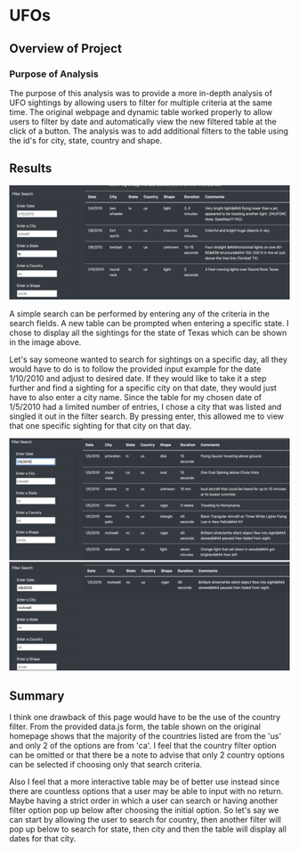 # UFOs

## Overview of Project

### Purpose of Analysis

The purpose of this analysis was to provide a more in-depth analysis of UFO sightings by allowing users to filter for multiple criteria at the same time. The original webpage and dynamic table worked properly to allow users to filter by date and automatically view the new filtered table at the click of a button. The analysis was to add additional filters to the table using the id's for city, state, country and shape.

## Results

![txfilter](https://github.com/myljacobo/UFOs/blob/main/static/images/txfilter.png?raw=true)

A simple search can be performed by entering any of the criteria in the search fields. A new table can be prompted when entering a specific state. I chose to display all the sightings for the state of Texas which can be shown in the image above. 

Let's say someone wanted to search for sightings on a specific day, all they would have to do is to follow the provided input example for the date 1/10/2010 and adjust to desired date. If they would like to take it a step further and find a sighting for a specific city on that date, they would just have to also enter a city name. Since the table for my chosen date of 1/5/2010 had a limited number of entries, I chose a city that was listed and singled it out in the filter search. By pressing enter, this allowed me to view that one specific sighting for that city on that day.

![datefilter](https://github.com/myljacobo/UFOs/blob/main/static/images/datefilter.png?raw=true) ![datecityfilter](https://github.com/myljacobo/UFOs/blob/main/static/images/datecityfilter.png?raw=true)

## Summary

I think one drawback of this page would have to be the use of the country filter. From the provided data.js form, the table shown on the original homepage shows that the majority of the countries listed are from the 'us' and only 2 of the options are from 'ca'. I feel that the country filter option can be omitted or that there be a note to advise that only 2 country options can be selected if choosing only that search criteria. 

Also I feel that a more interactive table may be of better use instead since there are countless options that a user may be able to input with no return. Maybe having a strict order in which a user can search or having another filter option pop up below after choosing the initial option. So let's say we can start by allowing the user to search for country, then another filter will pop up below to search for state, then city and then the table will display all dates for that city.  
